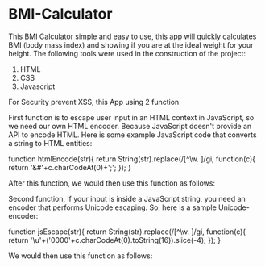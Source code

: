# BMI-Calculator
This BMI Calculator simple and easy to use, this app will quickly calculates BMI (body mass index) and showing if you are at the ideal weight for your height.
The following tools were used in the construction of the project:
1. HTML
2. CSS
3. Javascript

For Security prevent XSS, this App using 2 function

First function is to escape user input in an HTML context in JavaScript, so we need our own HTML encoder.
Because JavaScript doesn't provide an API to encode HTML. 
Here is some example JavaScript code that converts a string to HTML entities:





function htmlEncode(str){
    return String(str).replace(/[^\w. ]/gi, function(c){
       return '&#'+c.charCodeAt(0)+';';
    });
  }





After this function, we would then use this function as follows:
<script>document.body.innerHTML = htmlEncode(untrustedValue)</script>
  











Second function, if your input is inside a JavaScript string, you need an encoder that performs Unicode escaping. 
So, here is a sample Unicode-encoder:

  
  
  
  
  function jsEscape(str){
    return String(str).replace(/[^\w. ]/gi, function(c){
       return '\\u'+('0000'+c.charCodeAt(0).toString(16)).slice(-4);
    });
  }
  
  
  
  
  
 We would then use this function as follows:
<script>document.write('<script>x="'+jsEscape(untrustedValue)+'";<\/script>')</script>
